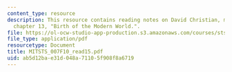 ```yaml
---
content_type: resource
description: This resource contains reading notes on David Christian, maps of time,
  chapter 13, "Birth of the Modern World.".
file: https://ol-ocw-studio-app-production.s3.amazonaws.com/courses/sts-007-technology-in-history-fall-2010/ab5d12bae31d048a71105f908f8a6719_MITSTS_007F10_read15.pdf
file_type: application/pdf
resourcetype: Document
title: MITSTS_007F10_read15.pdf
uid: ab5d12ba-e31d-048a-7110-5f908f8a6719
---
```

